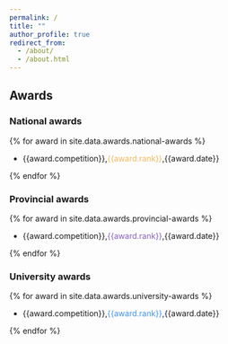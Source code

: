 ```yaml
---
permalink: /
title: ""
author_profile: true
redirect_from:
  - /about/
  - /about.html
---
```


## Awards

### National awards

{% for award in site.data.awards.national-awards %}

- {{award.competition}},<span style="color:#f4b757">{{award.rank}}</span>,{{award.date}}

{% endfor %}

### Provincial awards

{% for award in site.data.awards.provincial-awards %}

- {{award.competition}},<span style="color:#845EC2">{{award.rank}}</span>,{{award.date}}

{% endfor %}

### University awards

{% for award in site.data.awards.university-awards %}

- {{award.competition}},<span style="color:#3e91f2">{{award.rank}}</span>,{{award.date}}

{% endfor %}
